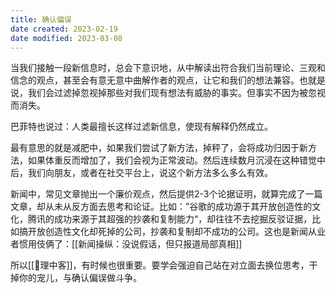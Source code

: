 ```yaml
---
title: 确认偏误
date created: 2023-02-19
date modified: 2023-03-08
---
```


当我们接触一段新信息时，总会下意识地，从中解读出符合我们当前理论、三观和信念的观点，甚至会有意无意中曲解作者的观点，让它和我们的想法兼容。也就是说，我们会过滤掉忽视掉那些对我们现有想法有威胁的事实。但事实不因为被忽视而消失。

巴菲特也说过：人类最擅长这样过滤新信息，使现有解释仍然成立。

最有意思的就是减肥中，如果我们尝试了新方法，掉秤了，会将成功归因于新方法，如果体重反而增加了，我们会视为正常波动。然后连续数月沉浸在这种错觉中后，我们向朋友，或者在社交平台上，说这个新方法多么多么有效。

新闻中，常见文章抛出一个廉价观点，然后提供2-3个论据证明，就算完成了一篇文章，却从未从反方面去思考和论证。比如：”谷歌的成功源于其开放创造性的文化，腾讯的成功来源于其超强的抄袭和复制能力“，却往往不去挖掘反驳证据，比如搞开放创造性文化却死掉的公司，抄袭和复制却不成功的公司。这也是新闻从业者惯用伎俩了：[[新闻操纵：没说假话，但只报道局部真相]]

所以[[🐤理中客]]，有时候也很重要。要学会强迫自己站在对立面去换位思考，干掉你的宠儿，与确认偏误做斗争。
